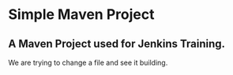 # Simple Maven Project

## A Maven Project used for Jenkins Training.

We are trying to change a file and see it building.
